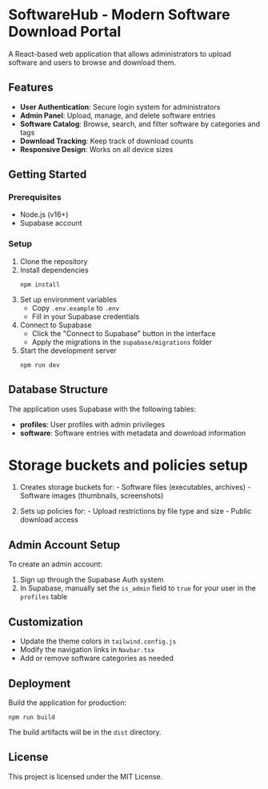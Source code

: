 # SoftwareHub - Modern Software Download Portal

A React-based web application that allows administrators to upload software and users to browse and download them.

## Features

- **User Authentication**: Secure login system for administrators
- **Admin Panel**: Upload, manage, and delete software entries
- **Software Catalog**: Browse, search, and filter software by categories and tags
- **Download Tracking**: Keep track of download counts
- **Responsive Design**: Works on all device sizes

## Getting Started

### Prerequisites

- Node.js (v16+)
- Supabase account

### Setup

1. Clone the repository
2. Install dependencies
   ```
   npm install
   ```
3. Set up environment variables
   - Copy `.env.example` to `.env`
   - Fill in your Supabase credentials
4. Connect to Supabase
   - Click the "Connect to Supabase" button in the interface
   - Apply the migrations in the `supabase/migrations` folder
5. Start the development server
   ```
   npm run dev
   ```

## Database Structure

The application uses Supabase with the following tables:

- **profiles**: User profiles with admin privileges
- **software**: Software entries with metadata and download information

# Storage buckets and policies setup
  
  1. Creates storage buckets for:
    - Software files (executables, archives)
    - Software images (thumbnails, screenshots)
  
  2. Sets up policies for:
    - Upload restrictions by file type and size
    - Public download access

## Admin Account Setup

To create an admin account:

1. Sign up through the Supabase Auth system
2. In Supabase, manually set the `is_admin` field to `true` for your user in the `profiles` table

## Customization

- Update the theme colors in `tailwind.config.js`
- Modify the navigation links in `Navbar.tsx`
- Add or remove software categories as needed

## Deployment

Build the application for production:

```
npm run build
```

The build artifacts will be in the `dist` directory.

## License

This project is licensed under the MIT License.